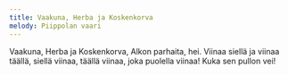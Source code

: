 ```yaml
---
title: Vaakuna, Herba ja Koskenkorva
melody: Piippolan vaari
---
```

Vaakuna, Herba ja Koskenkorva,
Alkon parhaita, hei.
Viinaa siellä ja viinaa täällä,
siellä viinaa, täällä viinaa,
joka puolella viinaa!
Kuka sen pullon vei!
